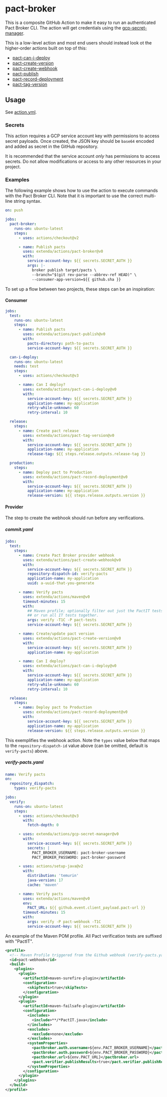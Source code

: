 # pact-broker

This is a composite GitHub Action to make it easy to run an authenticated Pact Broker CLI.
The action will get credentials using the [gcp-secret-manager](../gcp-secret-manager#readme).

This is a low-level action and most end users should instead look ot the higher-order
actions built on top of this:

  * [pact-can-i-deploy](../pact-can-i-deploy#readme)
  * [pact-create-version](../pact-create-version#readme)
  * [pact-create-webhook](../pact-create-webhook#readme)
  * [pact-publish](../pact-publish#readme)
  * [pact-record-deployment](../pact-record-deployment#readme)
  * [pact-tag-version](../pact-tag-version#readme)

## Usage

See [action.yml](action.yml).

### Secrets

This action requires a GCP service account key with permissions to access secret payloads.
Once created, the JSON key should be `base64` encoded and added as secret in the GitHub repository.

It is recommended that the service account _only_ has permissions to access secrets. Do not allow modifications or
access to any other resources in your project.

### Examples

The following example shows how to use the action to execute commands with the Pact Broker CLI.
Note that it is important to use the correct multi-line string syntax.

```yaml
on: push

jobs:
  pact-broker:
    runs-on: ubuntu-latest
    steps:
      - uses: actions/checkout@v2

      - name: Publish pacts
        uses: extenda/actions/pact-broker@v0
        with:
          service-account-key: ${{ secrets.SECRET_AUTH }}
          args: |-
            broker publish target/pacts \
            --branch="$(git rev-parse --abbrev-ref HEAD)" \
            --consumer-app-version=${{ github.sha }}
```

To set up a flow between two projects, these steps can be an inspiration:

#### Consumer

```yaml
jobs:
  test:
    runs-on: ubuntu-latest
    steps:
      - name: Publish pacts
        uses: extenda/actions/pact-publish@v0
        with:
          pacts-directory: path-to-pacts
          service-account-key: ${{ secrets.SECRET_AUTH }}

  can-i-deploy:
    runs-on: ubuntu-latest
    needs: test
    steps:
      - uses: actions/checkout@v3

      - name: Can I deploy?
        uses: extenda/actions/pact-can-i-deploy@v0
        with:
          service-account-key: ${{ secrets.SECRET_AUTH }}
          application-name: my-application
          retry-while-unknown: 60
          retry-interval: 10

  release:
    steps:
      - name: Create pact release
        uses: extenda/actions/pact-tag-version@v0
        with:
          service-account-key: ${{ secrets.SECRET_AUTH }}
          application-name: my-application
          release-tag: ${{ steps.release.outputs.release-tag }}

  production:
    steps:
      - name: Deploy pact to Production
        uses: extenda/actions/pact-record-deployment@v0
        with:
          service-account-key: ${{ secrets.SECRET_AUTH }}
          application-name: my-application
          release-version: ${{ steps.release.outputs.version }}
```

#### Provider

The step to create the webhook should run before any verifications.

##### commit.yaml
```yaml
jobs:
  test:
    steps:
      - name: Create Pact Broker provider webhook
        uses: extenda/actions/pact-create-webhook@v0
        with:
          service-account-key: ${{ secrets.SECRET_AUTH }}
          repository-dispatch-id: verify-pacts
          application-name: my-application
          uuid: a-uuid-that-you-generate

      - name: Verify pacts
        uses: extenda/actions/maven@v0
        timeout-minutes: 15
        with:
          ## Maven profile; optionally filter out just the PactIT tests (not the same profile as below!)
          ## or run all IT tests together.
          args: verify -T1C -P pact-tests
          service-account-key: ${{ secrets.SECRET_AUTH }}

      - name: Create/update pact version
        uses: extenda/actions/pact-create-version@v0
        with:
          service-account-key: ${{ secrets.SECRET_AUTH }}
          application-name: my-application

      - name: Can I deploy?
        uses: extenda/actions/pact-can-i-deploy@v0
        with:
          service-account-key: ${{ secrets.SECRET_AUTH }}
          application-name: my-application
          retry-while-unknown: 60
          retry-interval: 10

  release:
    steps:
      - name: Deploy pact to Production
        uses: extenda/actions/pact-record-deployment@v0
        with:
          service-account-key: ${{ secrets.SECRET_AUTH }}
          application-name: my-application
          release-version: ${{ steps.release.outputs.version }}
```

This exemplifies the webhook action. Note the `types` value below that maps to the `repository-dispatch-id` value above (can be omitted, default is `verify-pacts`) above.

##### verify-pacts.yaml
```yaml
name: Verify pacts
on:
  repository_dispatch:
    types: verify-pacts

jobs:
  verify:
    runs-on: ubuntu-latest
    steps:
      - uses: actions/checkout@v3
        with:
          fetch-depth: 0

      - uses: extenda/actions/gcp-secret-manager@v0
        with:
          service-account-key: ${{ secrets.SECRET_AUTH }}
          secrets: |
            PACT_BROKER_USERNAME: pact-broker-username
            PACT_BROKER_PASSWORD: pact-broker-password

      - uses: actions/setup-java@v2
        with:
          distribution: 'temurin'
          java-version: 17
          cache: 'maven'

      - name: Verify pacts
        uses: extenda/actions/maven@v0
        env:
          PACT_URL: ${{ github.event.client_payload.pact-url }}
        timeout-minutes: 15
        with:
          args: verify -P pact-webhook -T1C
          service-account-key: ${{ secrets.SECRET_AUTH }}
```

An example of the Maven POM profile. All Pact verification tests are suffixed with "PactIT".

```xml
<profile>
  <!-- Maven Profile triggered from the Github webhook (verify-pacts.yaml) -->
  <id>pact-webhook</id>
  <build>
    <plugins>
      <plugin>
        <artifactId>maven-surefire-plugin</artifactId>
        <configuration>
          <skipTests>true</skipTests>
        </configuration>
      </plugin>
      <plugin>
        <artifactId>maven-failsafe-plugin</artifactId>
        <configuration>
          <includes>
            <include>**/*PactIT.java</include>
          </includes>
          <excludes>
            <exclude>none</exclude>
          </excludes>
          <systemProperties>
            <pactbroker.auth.username>${env.PACT_BROKER_USERNAME}</pactbroker.auth.username>
            <pactbroker.auth.password>${env.PACT_BROKER_PASSWORD}</pactbroker.auth.password>
            <pactbroker.url>${env.PACT_URL}</pactbroker.url>
            <pact.verifier.publishResults>true</pact.verifier.publishResults>
          </systemProperties>
        </configuration>
      </plugin>
    </plugins>
  </build>
</profile>
```
